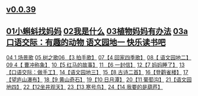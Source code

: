 ## [v0.0.39](https://github.com/shanuan/chinese-grade-2a/edit/master/README.md)
## [01小蝌蚪找妈妈](01) [02我是什么](02) [03植物妈妈有办法](03) [03a 口语交际：有趣的动物 语文园地一 快乐读书吧](03a)
[04 1 场景歌](04) [05 树之歌](05)[06 【3 拍手歌】](06) [07【4 回家四季歌】](07) [08【 语文园地二】](08)[09 4【 曹冲称象】](09) [10【5 红马的故事】](10) [11 【6 一封信】](11) [12【7 妈妈睡了】](12) [13【口语交际：做手工】](13) [14【语文园地三】](14) [15【8 古诗二首】](15) [16【登鹳雀楼】](16) [17【望庐山瀑布】](17) [18【9 黄山奇石】](18) [19【10 日月潭】](19) [20【11 葡萄沟】](20) [21【语文园地四】](21) [22【12坐井观天】](22) [23【13 寒号鸟】](23) [24【14 我要的是葫芦】](24)



